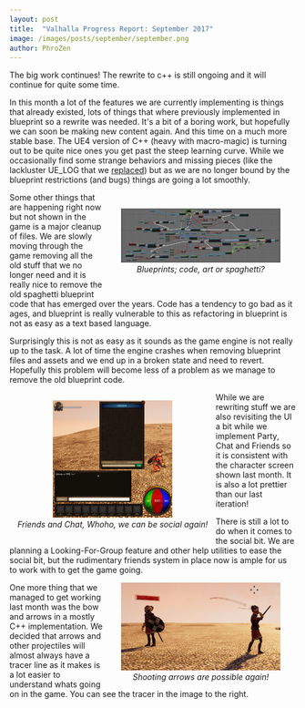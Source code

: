 ```yaml
---
layout: post
title:  "Valhalla Progress Report: September 2017"
image: /images/posts/september/september.png
author: PhroZen
---
```


The big work continues! The rewrite to c++ is still ongoing and it will continue for quite some time. 

<!--excerpt_separator-->


In this month a lot of the features we are currently implementing is things that already existed, lots of things that where previously implemented in blueprint so a rewrite was needed. It's a bit of a boring work, but hopefully we can soon be making new content again. And this time on a much more stable base. The UE4 version of C++ (heavy with macro-magic) is turning out to be quite nice ones you get past the steep learning curve. While we occasionally find some strange behaviors and missing pieces (like the lackluster UE_LOG that we [replaced](/2017/10/07/better-logging.html)) but as we are no longer bound by the blueprint restrictions (and bugs) things are going a lot smoothly.

<div style="float: right; text-align: center; margin: 2em">
	<a href="/images/posts/september/blueprint.png" class="image-link"><img style="width:20em; margin: 0;" src="/images/posts/september/blueprint.png" /></a>
	<br />
	<i>Blueprints; code, art or spaghetti?</i>
</div>

Some other things that are happening right now but not shown in the game is a major cleanup of files. We are slowly moving through the game removing all the old stuff that we no longer need and it is really nice to remove the old spaghetti blueprint code that has emerged over the years. Code has a tendency to go bad as it ages, and blueprint is really vulnerable to this as refactoring in blueprint is not as easy as a text based language. 

Surprisingly this is not as easy as it sounds as the game engine is not really up to the task. A lot of time the engine crashes when removing blueprint files and assets and we end up in a broken state and need to revert. Hopefully this problem will become less of a problem as we manage to remove the old blueprint code.


<div style="float: left; text-align: center; margin: 1em">
	<a href="/images/posts/september/september1.png" class="image-link"><img style="width:15em; margin: 0;" src="/images/posts/september/september1.png" /></a>
	<br />
	<i>Friends and Chat, Whoho, we can be social again!</i>
</div>


While we are rewriting stuff we are also revisiting the UI a bit while we implement Party, Chat and Friends so it is consistent with the character screen shown last month. It is also a lot prettier than our last iteration!

There is still a lot to do when it comes to the social bit. We are planning a Looking-For-Group feature and other help utilities to ease the social bit, but the rudimentary friends system in place now is ample for us to work with to get the game going. 

<div class="clear"> </div>

<div style="float: right; text-align: center; margin: 0 2em;">
	<a href="/images/posts/september/bows.png" class="image-link"><img style="width:20em; margin: 0;" src="/images/posts/september/bows.png" /></a>
	<br />
	<i>Shooting arrows are possible again!</i>
</div>

One more thing that we managed to get working last month was the bow and arrows in a mostly C++ implementation. We decided that arrows and other projectiles will almost always have a tracer line as it makes is a lot easier to understand whats going on in the game. You can see the tracer in the image to the right.
